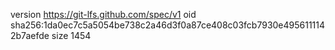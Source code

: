 version https://git-lfs.github.com/spec/v1
oid sha256:1da0ec7c5a5054be738c2a46d3f0a87ce408c03fcb7930e4956111142b7aefde
size 1454
